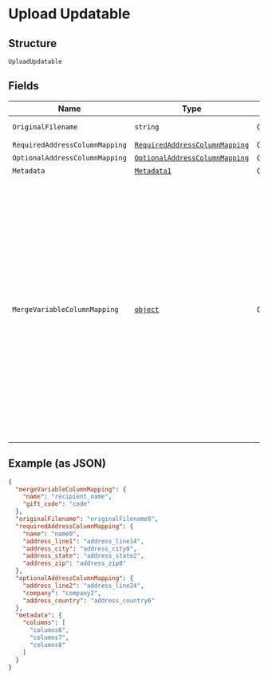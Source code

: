 
# Upload Updatable

## Structure

`UploadUpdatable`

## Fields

| Name | Type | Tags | Description |
|  --- | --- | --- | --- |
| `OriginalFilename` | `string` | Optional | Original filename provided when the upload is created. |
| `RequiredAddressColumnMapping` | [`RequiredAddressColumnMapping`](../../doc/models/required-address-column-mapping.md) | Optional | - |
| `OptionalAddressColumnMapping` | [`OptionalAddressColumnMapping`](../../doc/models/optional-address-column-mapping.md) | Optional | - |
| `Metadata` | [`Metadata1`](../../doc/models/metadata-1.md) | Optional | - |
| `MergeVariableColumnMapping` | [`object`](../../doc/models/m-object-enum.md) | Optional | The mapping of column headers in your file to the merge variables present in your creative. See our <a href="https://help.lob.com/print-and-mail/building-a-mail-strategy/campaign-or-triggered-sends/campaign-audience-guide#step-3-map-merge-variable-data-if-applicable-7" target="_blank">Campaign Audience Guide</a> for additional details. <br />If a merge variable has the same "name" as a "key" in the `requiredAddressColumnMapping` or `optionalAddressColumnMapping` objects, then they **CANNOT** have a different value in this object. If a different value is provided, then when the campaign is processing it will get overwritten with the mapped value present in the `requiredAddressColumnMapping` or `optionalAddressColumnMapping` objects. If using customized QR code redirect from the Audience file, then a `qr_code_redirect_url` must be mapped to the column header as used in the CSV. |

## Example (as JSON)

```json
{
  "mergeVariableColumnMapping": {
    "name": "recipient_name",
    "gift_code": "code"
  },
  "originalFilename": "originalFilename0",
  "requiredAddressColumnMapping": {
    "name": "name0",
    "address_line1": "address_line14",
    "address_city": "address_city0",
    "address_state": "address_state2",
    "address_zip": "address_zip8"
  },
  "optionalAddressColumnMapping": {
    "address_line2": "address_line24",
    "company": "company2",
    "address_country": "address_country6"
  },
  "metadata": {
    "columns": [
      "columns6",
      "columns7",
      "columns8"
    ]
  }
}
```

